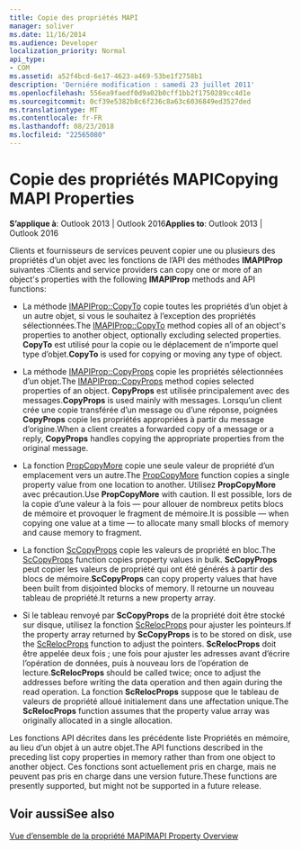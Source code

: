 ```yaml
---
title: Copie des propriétés MAPI
manager: soliver
ms.date: 11/16/2014
ms.audience: Developer
localization_priority: Normal
api_type:
- COM
ms.assetid: a52f4bcd-6e17-4623-a469-53be1f2758b1
description: 'Derniére modification : samedi 23 juillet 2011'
ms.openlocfilehash: 556ea9faedf0d9a02b0cff1bb2f1750289cc4d1e
ms.sourcegitcommit: 0cf39e5382b8c6f236c8a63c6036849ed3527ded
ms.translationtype: MT
ms.contentlocale: fr-FR
ms.lasthandoff: 08/23/2018
ms.locfileid: "22565080"
---
```

# <a name="copying-mapi-properties"></a><span data-ttu-id="0ee29-103">Copie des propriétés MAPI</span><span class="sxs-lookup"><span data-stu-id="0ee29-103">Copying MAPI Properties</span></span>

  
  
<span data-ttu-id="0ee29-104">**S’applique à**: Outlook 2013 | Outlook 2016</span><span class="sxs-lookup"><span data-stu-id="0ee29-104">**Applies to**: Outlook 2013 | Outlook 2016</span></span> 
  
<span data-ttu-id="0ee29-105">Clients et fournisseurs de services peuvent copier une ou plusieurs des propriétés d’un objet avec les fonctions de l’API des méthodes **IMAPIProp** suivantes :</span><span class="sxs-lookup"><span data-stu-id="0ee29-105">Clients and service providers can copy one or more of an object's properties with the following **IMAPIProp** methods and API functions:</span></span> 
  
- <span data-ttu-id="0ee29-106">La méthode [IMAPIProp::CopyTo](imapiprop-copyto.md) copie toutes les propriétés d’un objet à un autre objet, si vous le souhaitez à l’exception des propriétés sélectionnées.</span><span class="sxs-lookup"><span data-stu-id="0ee29-106">The [IMAPIProp::CopyTo](imapiprop-copyto.md) method copies all of an object's properties to another object, optionally excluding selected properties.</span></span> <span data-ttu-id="0ee29-107">**CopyTo** est utilisé pour la copie ou le déplacement de n’importe quel type d’objet.</span><span class="sxs-lookup"><span data-stu-id="0ee29-107">**CopyTo** is used for copying or moving any type of object.</span></span> 
    
- <span data-ttu-id="0ee29-108">La méthode [IMAPIProp::CopyProps](imapiprop-copyprops.md) copie les propriétés sélectionnées d’un objet.</span><span class="sxs-lookup"><span data-stu-id="0ee29-108">The [IMAPIProp::CopyProps](imapiprop-copyprops.md) method copies selected properties of an object.</span></span> <span data-ttu-id="0ee29-109">**CopyProps** est utilisée principalement avec des messages.</span><span class="sxs-lookup"><span data-stu-id="0ee29-109">**CopyProps** is used mainly with messages.</span></span> <span data-ttu-id="0ee29-110">Lorsqu’un client crée une copie transférée d’un message ou d’une réponse, poignées **CopyProps** copie les propriétés appropriées à partir du message d’origine.</span><span class="sxs-lookup"><span data-stu-id="0ee29-110">When a client creates a forwarded copy of a message or a reply, **CopyProps** handles copying the appropriate properties from the original message.</span></span> 
    
- <span data-ttu-id="0ee29-111">La fonction [PropCopyMore](propcopymore.md) copie une seule valeur de propriété d’un emplacement vers un autre.</span><span class="sxs-lookup"><span data-stu-id="0ee29-111">The [PropCopyMore](propcopymore.md) function copies a single property value from one location to another.</span></span> <span data-ttu-id="0ee29-112">Utilisez **PropCopyMore** avec précaution.</span><span class="sxs-lookup"><span data-stu-id="0ee29-112">Use **PropCopyMore** with caution.</span></span> <span data-ttu-id="0ee29-113">Il est possible, lors de la copie d’une valeur à la fois — pour allouer de nombreux petits blocs de mémoire et provoquer le fragment de mémoire.</span><span class="sxs-lookup"><span data-stu-id="0ee29-113">It is possible — when copying one value at a time — to allocate many small blocks of memory and cause memory to fragment.</span></span> 
    
- <span data-ttu-id="0ee29-114">La fonction [ScCopyProps](sccopyprops.md) copie les valeurs de propriété en bloc.</span><span class="sxs-lookup"><span data-stu-id="0ee29-114">The [ScCopyProps](sccopyprops.md) function copies property values in bulk.</span></span> <span data-ttu-id="0ee29-115">**ScCopyProps** peut copier les valeurs de propriété qui ont été générés à partir des blocs de mémoire.</span><span class="sxs-lookup"><span data-stu-id="0ee29-115">**ScCopyProps** can copy property values that have been built from disjointed blocks of memory.</span></span> <span data-ttu-id="0ee29-116">Il retourne un nouveau tableau de propriété.</span><span class="sxs-lookup"><span data-stu-id="0ee29-116">It returns a new property array.</span></span> 
    
- <span data-ttu-id="0ee29-117">Si le tableau renvoyé par **ScCopyProps** de la propriété doit être stocké sur disque, utilisez la fonction [ScRelocProps](screlocprops.md) pour ajuster les pointeurs.</span><span class="sxs-lookup"><span data-stu-id="0ee29-117">If the property array returned by **ScCopyProps** is to be stored on disk, use the [ScRelocProps](screlocprops.md) function to adjust the pointers.</span></span> <span data-ttu-id="0ee29-118">**ScRelocProps** doit être appelée deux fois ; une fois pour ajuster les adresses avant d’écrire l’opération de données, puis à nouveau lors de l’opération de lecture.</span><span class="sxs-lookup"><span data-stu-id="0ee29-118">**ScRelocProps** should be called twice; once to adjust the addresses before writing the data operation and then again during the read operation.</span></span> <span data-ttu-id="0ee29-119">La fonction **ScRelocProps** suppose que le tableau de valeurs de propriété alloué initialement dans une affectation unique.</span><span class="sxs-lookup"><span data-stu-id="0ee29-119">The **ScRelocProps** function assumes that the property value array was originally allocated in a single allocation.</span></span> 
    
<span data-ttu-id="0ee29-120">Les fonctions API décrites dans les précédente liste Propriétés en mémoire, au lieu d’un objet à un autre objet.</span><span class="sxs-lookup"><span data-stu-id="0ee29-120">The API functions described in the preceding list copy properties in memory rather than from one object to another object.</span></span> <span data-ttu-id="0ee29-121">Ces fonctions sont actuellement pris en charge, mais ne peuvent pas pris en charge dans une version future.</span><span class="sxs-lookup"><span data-stu-id="0ee29-121">These functions are presently supported, but might not be supported in a future release.</span></span>
  
## <a name="see-also"></a><span data-ttu-id="0ee29-122">Voir aussi</span><span class="sxs-lookup"><span data-stu-id="0ee29-122">See also</span></span>



[<span data-ttu-id="0ee29-123">Vue d’ensemble de la propriété MAPI</span><span class="sxs-lookup"><span data-stu-id="0ee29-123">MAPI Property Overview</span></span>](mapi-property-overview.md)

